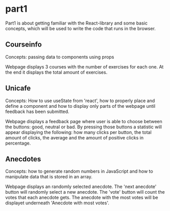 # part1

Part1 is about getting familiar with the React-library and some basic concepts, which will be used to write the code that runs in the browser.

## Courseinfo

Concepts: passing data to components using props

Webpage displays 3 courses with the number of exercises for each one. At the end it displays the total amount of exercises.

## Unicafe

Concepts: How to use useState from 'react', how to properly place and define a component and how to display only parts of the webpage until feedback has been submitted.

Webpage displays a feedback page where user is able to choose between the buttons: good, neutral or bad. By pressing those buttons a statistic will appear displaying the following: how many clicks per button, the total amount of clicks, the average and the amount of positive clicks in percentage.

## Anecdotes

Concepts: how to generate random numbers in JavaScript and how to manipulate data that is stored in an array.

Webpage displays an randomly selected anecdote. The 'next anecdote' button will randomly select a new anecdote. The 'vote' button will count the votes that each anecdote gets. The anecdote with the most votes will be displayet underneath 'Anecdote with most votes'.
